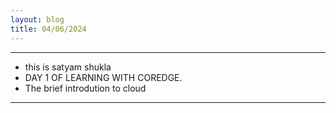 ```yaml
---
layout: blog
title: 04/06/2024
---
```

---
 - this is satyam shukla
 - DAY 1 OF LEARNING WITH COREDGE.
 - The brief introdution to cloud
---
